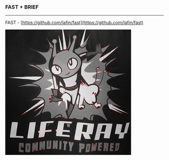 ### FAST + BRIEF
___

FAST - [https://github.com/lafin/fast](https://github.com/lafin/fast)

![](image_2.png)